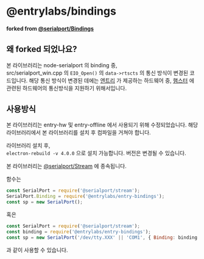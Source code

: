 # @entrylabs/bindings
#### forked from [@serialport/Bindings](https://serialport.io/docs/api-bindings)

## 왜 forked 되었나요?

본 라이브러리는 node-serialport 의 binding 중,  
src/serialport_win.cpp 의 `EIO_Open()` 의 `data->rtscts` 의 통신 방식이 변경된 코드입니다.
해당 통신 방식이 변경된 데에는 [엔트리](https://playentry.org/) 가 제공하는 하드웨어 중,
[햄스터](http://hamster.school/ko/) 에 관련된 하드웨어의 통신방식을 지원하기 위해서입니다.

## 사용방식

본 라이브러리는 entry-hw 및 entry-offline 에서 사용되기 위해 수정되었습니다.
해당 라이브러리에서 본 라이브러리를 설치 후 컴파일을 거쳐야 합니다.

라이브러리 설치 후,  
`electron-rebuild -v 4.0.0` 으로 설치 가능합니다. 버전은 변경될 수 있습니다.

본 라이브러리는 [@serialport/Stream](https://serialport.io/docs/en/api-stream) 에 종속됩니다.

함수는
```javascript
const SerialPort = require('@serialport/stream');
SerialPort.Binding = require('@entrylabs/entry-bindings');
const sp = new SerialPort();
```

혹은
```javascript
const SerialPort = require('@serialport/stream');
const binding = require('@entrylabs/entry-bindings');
const sp = new SerialPort('/dev/tty.XXX' || 'COM1', { Binding: binding });
```

과 같이 사용할 수 있습니다.